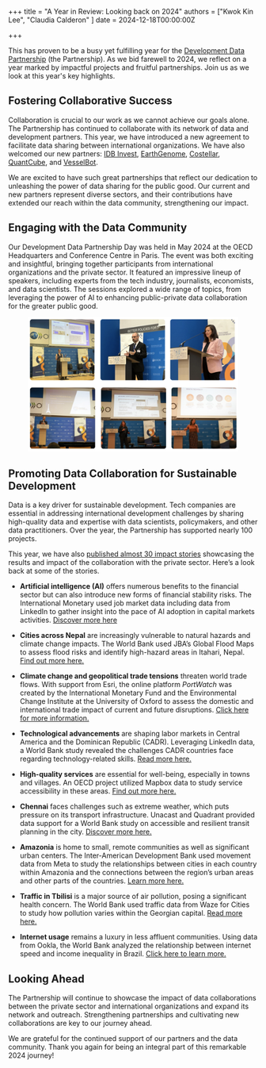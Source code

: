 +++
title = "A Year in Review: Looking back on 2024"
authors = ["Kwok Kin Lee", "Claudia Calderon" ]
date = 2024-12-18T00:00:00Z

+++

This has proven to be a busy yet fulfilling year for the [Development Data Partnership](www.datapartnerhsip.org) (the Partnership).  As we bid farewell to 2024, we reflect on a year marked by impactful projects and fruitful partnerships. Join us as we look at this year's key highlights.


## Fostering Collaborative Success 

Collaboration is crucial to our work as we cannot achieve our goals alone. The Partnership has continued to collaborate with its network of data and development partners. This year, we have introduced a new agreement to facilitate data sharing between international organizations. We have also welcomed our new partners: [IDB Invest](www.idbinvest.org/en), [EarthGenome](earthgenome.org), [Costellar](www.constellr.com/), [QuantCube](www.quant-cube.com/), and [VesselBot](www.vesselbot.com/). 

We are excited to have such great partnerships that reflect our dedication to unleashing the power of data sharing for the public good. Our current and new partners represent diverse sectors, and their contributions have extended our reach within the data community, strengthening our impact.

## Engaging with the Data Community

Our Development Data Partnership Day was held in May 2024 at the OECD Headquarters and Conference Centre in Paris. The event was both exciting and insightful, bringing together participants from international organizations and the private sector. It featured an impressive lineup of speakers, including experts from the tech industry, journalists, economists, and data scientists. The sessions explored a wide range of topics, from leveraging the power of AI to enhancing public-private data collaboration for the greater public good.

<figure align="centre">
    <img src="year-in-review-2024_thumbnail.png" 
    <figcaption>
        <center>
  </center>
    </figcaption>
</figure>

## Promoting Data Collaboration for Sustainable Development

Data is a key driver for sustainable development. Tech companies are essential in addressing international development challenges by sharing high-quality data and expertise with data scientists, policymakers, and other data practitioners. Over the year, the Partnership has supported nearly 100 projects. 

This year, we have also [published almost 30 impact stories](https://datapartnership.org/updates/) showcasing the results and impact of the collaboration with the private sector. Here’s a look back at some of the stories.

- **Artificial intelligence (AI)** offers numerous benefits to the financial sector but can also introduce new forms of financial stability risks. The International Monetary used job market data including data from LinkedIn to gather insight into the pace of AI adoption in capital markets activities. [Discover more here](https://datapartnership.org/updates/analyzing-the-adoption-of-artificial-intelligence-in-capital-market-activities/) 

- **Cities across Nepal** are increasingly vulnerable to natural hazards and climate change impacts. The World Bank used JBA’s Global Flood Maps to assess flood risks and identify high-hazard areas in Itahari, Nepal. [Find out more here.](https://datapartnership.org/updates/nbs-for-climate-resilient-urban-development-in-nepal/)

- **Climate change and geopolitical trade tensions** threaten world trade flows. With support from Esri, the online platform *PortWatch* was created by the International Monetary Fund and the Environmental Change Institute at the University of Oxford to assess the domestic and international trade impact of current and future disruptions. [Click here for more information.](https://datapartnership.org/updates/monitoring-and-simulating-trade-disruptions/)

- **Technological advancements** are shaping labor markets in Central America and the Dominican Republic (CADR). Leveraging LinkedIn data, a World Bank study revealed the challenges CADR countries face regarding technology-related skills. [Read more here.](https://datapartnership.org/updates/prevalence-of-technology-skills-in-cadr/)

- **High-quality services** are essential for well-being, especially in towns and villages. An OECD project utilized Mapbox data to study service accessibility in these areas. [Find out more here.](https://datapartnership.org/updates/studying-service-accessibility-in-towns-and-villages/)

- **Chennai** faces challenges such as extreme weather, which puts pressure on its transport infrastructure. Unacast and Quadrant provided data support for a World Bank study on accessible and resilient transit planning in the city. [Discover more here.](https://datapartnership.org/updates/using-mobility-data-for-resilient-transport-planning-and-investments/)

- **Amazonia** is home to small, remote communities as well as significant urban centers. The Inter-American Development Bank used movement data from Meta to study the relationships between cities in each country within Amazonia and the connections between the region’s urban areas and other parts of the countries. [Learn more here.](https://datapartnership.org/updates/understanding-people-mobility-in-amazonia/)

- **Traffic in Tbilisi** is a major source of air pollution, posing a significant health concern. The World Bank used traffic data from Waze for Cities to study how pollution varies within the Georgian capital. [Read more here.](https://datapartnership.org/updates/role-of-traffic-related-emissions-on-air-pollution-in-tbilisi/)

- **Internet usage** remains a luxury in less affluent communities. Using data from Ookla, the World Bank analyzed the relationship between internet speed and income inequality in Brazil. [Click here to learn more.](https://datapartnership.org/updates/uncovering-digital-divide-in-brazil/)

## Looking Ahead

The Partnership will continue to showcase the impact of data collaborations between the private sector and international organizations and expand its network and outreach. Strengthening partnerships and cultivating new collaborations are key to our journey ahead.

We are grateful for the continued support of our partners and the data community. Thank you again for being an integral part of this remarkable 2024 journey!